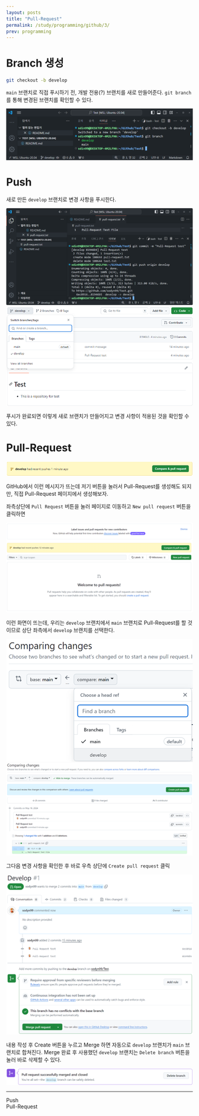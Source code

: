 ```yaml
---
layout: posts
title: "Pull-Request"
permalink: /study/programming/github/3/
prev: programming
---
```



# Branch 생성

```bash
git checkout -b develop
```

`main` 브랜치로 직접 푸시하기 전, 개발 전용(?) 브랜치를 새로 만들어준다. `git branch`를 통해 변경된 브랜치를 확인할 수 있다.

<img class="modal img__small" src="/_pages/study/programming/github/images/3/1.png" alt=""/>


# Push

새로 만든 `develop` 브랜치로 변경 사항을 푸시한다.

<img class="modal img__small" src="/_pages/study/programming/github/images/3/2.png" alt=""/>

<img class="modal img__small" src="/_pages/study/programming/github/images/3/3.png" alt=""/>

푸시가 완료되면 이렇게 새로 브랜치가 만들어지고 변경 사항이 적용된 것을 확인할 수 있다.

# Pull-Request

<img class="modal img__small" src="/_pages/study/programming/github/images/3/4.png" alt=""/>

GitHub에서 이런 메시지가 뜨는데 저기 버튼을 눌러서 Pull-Request를 생성해도 되지만, 직접 Pull-Request 페이지에서 생성해보자.

좌측상단에 `Pull Request` 버튼을 눌러 페이지로 이동하고 `New pull request` 버튼을 클릭하면

<img class="modal img__small" src="/_pages/study/programming/github/images/3/5.png" alt=""/>

이런 화면이 뜨는데, 우리는 `develop` 브랜치에서 `main` 브랜치로 Pull-Request를 할 것이므로 상단 좌측에서 `develop` 브랜치를 선택한다.

<div class="post__stage-container">
    <div class="post__stage">
        <img class="modal" src="/_pages/study/programming/github/images/3/6.png" alt=""/>
    </div>
    <div class="post__stage">
        <img class="modal" src="/_pages/study/programming/github/images/3/7.png" alt=""/>
    </div>
</div>

그다음 변경 사항을 확인한 후 바로 우측 상단에 `Create pull request` 클릭

<img class="modal img__small" src="/_pages/study/programming/github/images/3/8.png" alt=""/>

내용 작성 후 Create 버튼을 누르고 Merge 하면 자동으로 `develop` 브랜치가 `main` 브랜치로 합쳐진다. Merge 완료 후 사용했던 `develop` 브랜치는 `Delete branch` 버튼을 눌러 바로 삭제할 수 있다.

<img class="modal img__small" src="/_pages/study/programming/github/images/3/9.png" alt=""/>






<!-- --- -->

<!-- # <a name="Reference"></a>Reference
1. IAN BUCHANAN, "컨테이너와 가상 컴퓨터 비교", <i>ATLASSIAN</i>, [Online]. Available: [https://www.atlassian.com/ko/microservices/cloud-computing/containers-vs-vms](https://www.atlassian.com/ko/microservices/cloud-computing/containers-vs-vms){:target="_blank"}. [Accessed: 19- Feb- 2024].
{:.post__reference} -->

---

<div class="post__pager-container">
  <div class="post__pager-prev" onclick="location.href ='/study/programming/github/2/'">
    <div class="post__pager-title"><i class="fas fa-arrow-alt-circle-left" aria-hidden="true"></i></div>
    <div class="post__pager-title">Push</div>
  </div>
  <div class="post__pager-next" onclick="location.href ='/study/programming/github/4/'">
    <div class="post__pager-title">Pull-Request</div>
    <div class="post__pager-title"><i class="fas fa-arrow-alt-circle-right" aria-hidden="true"></i></div>
  </div>
</div>
